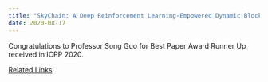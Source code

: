 ```yaml
---
title: "SkyChain: A Deep Reinforcement Learning-Empowered Dynamic Blockchain Sharding System, Best Paper Award Runner Up received in ICPP 2020"
date: 2020-08-17
---
```


Congratulations to Professor Song Guo for Best Paper Award Runner Up received in ICPP 2020.

<!--more-->

[Related Links](https://jnamaral.github.io/icpp20/program/)
